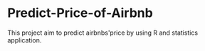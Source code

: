 # Predict-Price-of-Airbnb
This project aim to predict airbnbs'price by using R and statistics application.
